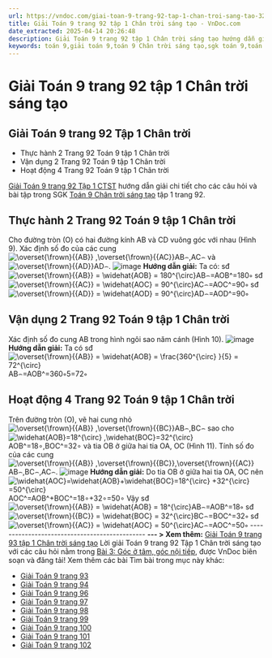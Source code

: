 ```yaml
---
url: https://vndoc.com/giai-toan-9-trang-92-tap-1-chan-troi-sang-tao-325107
title: Giải Toán 9 trang 92 tập 1 Chân trời sáng tạo - VnDoc.com
date_extracted: 2025-04-14 20:26:48
description: Giải Toán 9 trang 92 tập 1 Chân trời sáng tạo hướng dẫn giải chi tiết các câu hỏi và bài tập trong SGK Toán 9 Chân trời sáng tạo tập 1.
keywords: toán 9,giải toán 9,toán 9 Chân trời sáng tạo,sgk toán 9,toán lớp 9,toán lớp 9 Chân trời sáng tạo,sgk toán 9 Chân trời sáng tạo,toán 9 ctst,giải sgk toán 9 Chân trời sáng tạo,toán 9 Chân trời sáng tạo tập 1,giải bài tập toán 9 Chân trời sáng tạo,Góc ở tâm,góc nội tiếp,toán 9 Chân trời sáng tạo tập 1 trang 91,toán 9 Chân trời sáng tạo tập 1 trang 97,góc ở tâm góc nội tiếp,toán 9 trang 92,giải toán 9 trang 92,toán 9 trang 92 chân trời,giải toán 9 trang 92 chân trời
---
```


# Giải Toán 9 trang 92 tập 1 Chân trời sáng tạo
## **Giải Toán 9 trang 92 Tập 1 Chân trời**
  * Thực hành 2 Trang 92 Toán 9 tập 1 Chân trời
  * Vận dụng 2 Trang 92 Toán 9 tập 1 Chân trời
  * Hoạt động 4 Trang 92 Toán 9 tập 1 Chân trời

[Giải Toán 9 trang 92 Tập 1 CTST](<https://vndoc.com/giai-toan-9-trang-92-tap-1-chan-troi-sang-tao-325107>) hướng dẫn giải chi tiết cho các câu hỏi và bài tập trong SGK [Toán 9 Chân trời sáng tạo](<https://vndoc.com/toan-9-chan-troi-sang-tao>) tập 1 trang 92.
## **Thực hành 2 Trang 92 Toán 9 tập 1 Chân trời**
Cho đường tròn \(O\) có hai đường kính AB và CD vuông góc với nhau \(Hình 9\). Xác định số đo của các cung ![\\overset{\\frown}{{AB}} ,\\overset{\\frown}{{AC}}](https://i.vdoc.vn/data/image/blank.png)AB⌢,AC⌢ và ![\\overset{\\frown}{{AD}}](https://i.vdoc.vn/data/image/blank.png)AD⌢.
![image](https://i.vdoc.vn/data/image/2024/07/25/638575185917686371.png)
**Hướng dẫn giải:**
Ta có: sđ ![\\overset{\\frown}{{AB}} = \\widehat{AOB} = 180^{\\circ}](https://i.vdoc.vn/data/image/blank.png)AB⌢=AOB^=180∘
sđ ![\\overset{\\frown}{{AC}} = \\widehat{AOC} = 90^{\\circ}](https://i.vdoc.vn/data/image/blank.png)AC⌢=AOC^=90∘
sđ ![\\overset{\\frown}{{AD}} = \\widehat{AOD} = 90^{\\circ}](https://i.vdoc.vn/data/image/blank.png)AD⌢=AOD^=90∘
## **Vận dụng 2 Trang 92 Toán 9 tập 1 Chân trời**
Xác định số đo cung AB trong hình ngôi sao năm cánh \(Hình 10\).
![image](https://i.vdoc.vn/data/image/2024/07/25/638575185916593194.png)
**Hướng dẫn giải:**
Ta có sđ ![\\overset{\\frown}{{AB}} = \\widehat{AOB} = \\frac{360^{\\circ} }{5} = 72^{\\circ}](https://i.vdoc.vn/data/image/blank.png)AB⌢=AOB^=360∘5=72∘
## **Hoạt động 4 Trang 92 Toán 9 tập 1 Chân trời**
Trên đường tròn \(O\), vẽ hai cung nhỏ ![\\overset{\\frown}{{AB}} ,\\overset{\\frown}{{BC}}](https://i.vdoc.vn/data/image/blank.png)AB⌢,BC⌢ sao cho ![\\widehat{AOB}=18^{\\circ} ,\\widehat{BOC}=32^{\\circ}](https://i.vdoc.vn/data/image/blank.png)AOB^=18∘,BOC^=32∘ và tia OB ở giữa hai tia OA, OC \(Hình 11\). Tính số đo của các cung ![\\overset{\\frown}{{AB}} ,\\overset{\\frown}{{BC}},\\overset{\\frown}{{AC}}](https://i.vdoc.vn/data/image/blank.png)AB⌢,BC⌢,AC⌢.
![image](https://i.vdoc.vn/data/image/2024/07/25/638575185915811513.png)
**Hướng dẫn giải:**
Do tia OB ở giữa hai tia OA, OC nên
![\\widehat{AOC}=\\widehat{AOB}+\\widehat{BOC}=18^{\\circ} +32^{\\circ} =50^{\\circ}](https://i.vdoc.vn/data/image/blank.png)AOC^=AOB^+BOC^=18∘+32∘=50∘
Vậy sđ ![\\overset{\\frown}{{AB}} = \\widehat{AOB} = 18^{\\circ}](https://i.vdoc.vn/data/image/blank.png)AB⌢=AOB^=18∘
sđ ![\\overset{\\frown}{{BC}} = \\widehat{BOC} = 32^{\\circ}](https://i.vdoc.vn/data/image/blank.png)BC⌢=BOC^=32∘
sđ ![\\overset{\\frown}{{AC}} = \\widehat{AOC} = 50^{\\circ}](https://i.vdoc.vn/data/image/blank.png)AC⌢=AOC^=50∘
\----------------------------------------------
**\--- > Xem thêm:** [Giải Toán 9 trang 93 tập 1 Chân trời sáng tạo](<https://vndoc.com/giai-toan-9-trang-93-tap-1-chan-troi-sang-tao-325114>)
Lời giải Toán 9 trang 92 Tập 1 Chân trời sáng tạo với các câu hỏi nằm trong [Bài 3: Góc ở tâm, góc nội tiếp](<https://vndoc.com/toan-9-chan-troi-sang-tao-bai-3-goc-o-tam-goc-noi-tiep-321050>), được VnDoc biên soạn và đăng tải\!
Xem thêm các bài Tìm bài trong mục này khác:
  * [Giải Toán 9 trang 93](</giai-toan-9-trang-93-tap-1-chan-troi-sang-tao-325114>)
  * [Giải Toán 9 trang 94](</giai-toan-9-trang-94-tap-1-chan-troi-sang-tao-325120>)
  * [Giải Toán 9 trang 96](</giai-toan-9-trang-96-tap-1-chan-troi-sang-tao-325126>)
  * [Giải Toán 9 trang 97](</giai-toan-9-trang-97-tap-1-chan-troi-sang-tao-325128>)
  * [Giải Toán 9 trang 98](</giai-toan-9-trang-98-tap-1-chan-troi-sang-tao-325168>)
  * [Giải Toán 9 trang 99](</giai-toan-9-trang-99-tap-1-chan-troi-sang-tao-325171>)
  * [Giải Toán 9 trang 100](</giai-toan-9-trang-100-tap-1-chan-troi-sang-tao-325173>)
  * [Giải Toán 9 trang 101](</giai-toan-9-trang-101-tap-1-chan-troi-sang-tao-325176>)
  * [Giải Toán 9 trang 102](</giai-toan-9-trang-102-tap-1-chan-troi-sang-tao-325181>)

